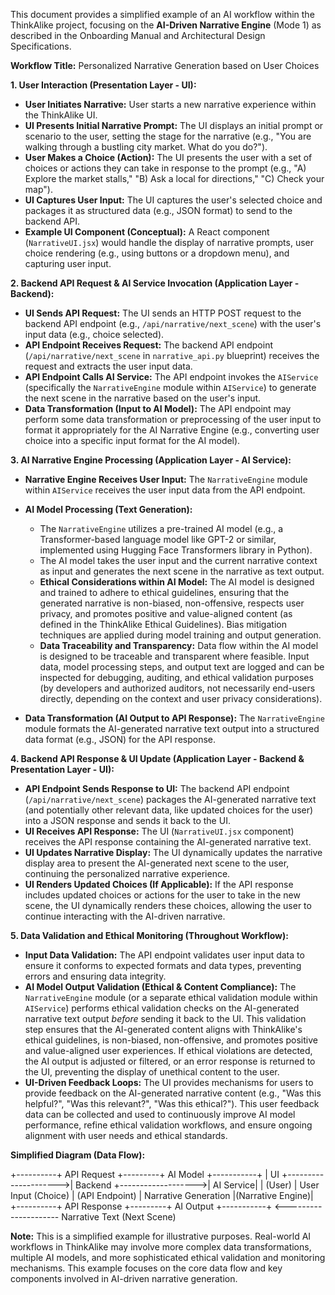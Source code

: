 This document provides a simplified example of an AI workflow within the ThinkAlike project, focusing on the **AI-Driven Narrative Engine** (Mode 1) as described in the Onboarding Manual and Architectural Design Specifications.

**Workflow Title:** Personalized Narrative Generation based on User Choices

**1. User Interaction (Presentation Layer - UI):**

*   **User Initiates Narrative:** User starts a new narrative experience within the ThinkAlike UI.
*   **UI Presents Initial Narrative Prompt:** The UI displays an initial prompt or scenario to the user, setting the stage for the narrative (e.g., "You are walking through a bustling city market. What do you do?").
*   **User Makes a Choice (Action):** The UI presents the user with a set of choices or actions they can take in response to the prompt (e.g., "A) Explore the market stalls," "B) Ask a local for directions," "C) Check your map").
*   **UI Captures User Input:** The UI captures the user's selected choice and packages it as structured data (e.g., JSON format) to send to the backend API.
*   **Example UI Component (Conceptual):**  A React component (`NarrativeUI.jsx`) would handle the display of narrative prompts, user choice rendering (e.g., using buttons or a dropdown menu), and capturing user input.

**2. Backend API Request & AI Service Invocation (Application Layer - Backend):**

*   **UI Sends API Request:** The UI sends an HTTP POST request to the backend API endpoint (e.g., `/api/narrative/next_scene`) with the user's input data (e.g., choice selected).
*   **API Endpoint Receives Request:** The backend API endpoint (`/api/narrative/next_scene` in `narrative_api.py` blueprint) receives the request and extracts the user input data.
*   **API Endpoint Calls AI Service:** The API endpoint invokes the `AIService` (specifically the `NarrativeEngine` module within `AIService`) to generate the next scene in the narrative based on the user's input.
*   **Data Transformation (Input to AI Model):** The API endpoint may perform some data transformation or preprocessing of the user input to format it appropriately for the AI Narrative Engine (e.g., converting user choice into a specific input format for the AI model).

**3. AI Narrative Engine Processing (Application Layer - AI Service):**

*   **Narrative Engine Receives User Input:** The `NarrativeEngine` module within `AIService` receives the user input data from the API endpoint.
*   **AI Model Processing (Text Generation):**
    *   The `NarrativeEngine` utilizes a pre-trained AI model (e.g., a Transformer-based language model like GPT-2 or similar, implemented using Hugging Face Transformers library in Python).
    *   The AI model takes the user input and the current narrative context as input and generates the next scene in the narrative as text output.
    *   **Ethical Considerations within AI Model:** The AI model is designed and trained to adhere to ethical guidelines, ensuring that the generated narrative is non-biased, non-offensive, respects user privacy, and promotes positive and value-aligned content (as defined in the ThinkAlike Ethical Guidelines). Bias mitigation techniques are applied during model training and output generation.
    *   **Data Traceability and Transparency:** Data flow within the AI model is designed to be traceable and transparent where feasible.  Input data, model processing steps, and output text are logged and can be inspected for debugging, auditing, and ethical validation purposes (by developers and authorized auditors, not necessarily end-users directly, depending on the context and user privacy considerations).

*   **Data Transformation (AI Output to API Response):** The `NarrativeEngine` module formats the AI-generated narrative text output into a structured data format (e.g., JSON) for the API response.

**4. Backend API Response & UI Update (Application Layer - Backend & Presentation Layer - UI):**

*   **API Endpoint Sends Response to UI:** The backend API endpoint (`/api/narrative/next_scene`) packages the AI-generated narrative text (and potentially other relevant data, like updated choices for the user) into a JSON response and sends it back to the UI.
*   **UI Receives API Response:** The UI (`NarrativeUI.jsx` component) receives the API response containing the AI-generated narrative text.
*   **UI Updates Narrative Display:** The UI dynamically updates the narrative display area to present the AI-generated next scene to the user, continuing the personalized narrative experience.
*   **UI Renders Updated Choices (If Applicable):** If the API response includes updated choices or actions for the user to take in the new scene, the UI dynamically renders these choices, allowing the user to continue interacting with the AI-driven narrative.

**5. Data Validation and Ethical Monitoring (Throughout Workflow):**

*   **Input Data Validation:** The API endpoint validates user input data to ensure it conforms to expected formats and data types, preventing errors and ensuring data integrity.
*   **AI Model Output Validation (Ethical & Content Compliance):**  The `NarrativeEngine` module (or a separate ethical validation module within `AIService`) performs ethical validation checks on the AI-generated narrative text output *before* sending it back to the UI.  This validation step ensures that the AI-generated content aligns with ThinkAlike's ethical guidelines, is non-biased, non-offensive, and promotes positive and value-aligned user experiences.  If ethical violations are detected, the AI output is adjusted or filtered, or an error response is returned to the UI, preventing the display of unethical content to the user.
*   **UI-Driven Feedback Loops:** The UI provides mechanisms for users to provide feedback on the AI-generated narrative content (e.g., "Was this helpful?", "Was this relevant?", "Was this ethical?").  This user feedback data can be collected and used to continuously improve AI model performance, refine ethical validation workflows, and ensure ongoing alignment with user needs and ethical standards.

**Simplified Diagram (Data Flow):**

+----------+ API Request +---------+ AI Model +-----------+
| UI +--------------------->| Backend +------------------->| AI Service|
| (User) | User Input (Choice) | (API Endpoint) | Narrative Generation |(Narrative Engine)|
+----------+ API Response +---------+ AI Output +-----------+
<---------------------
Narrative Text (Next Scene)

**Note:** This is a simplified example for illustrative purposes. Real-world AI workflows in ThinkAlike may involve more complex data transformations, multiple AI models, and more sophisticated ethical validation and monitoring mechanisms. This example focuses on the core data flow and key components involved in AI-driven narrative generation.
